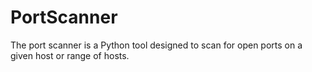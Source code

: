 # PortScanner
The port scanner is a Python tool designed to scan for open ports on a given host or range of hosts.
